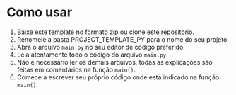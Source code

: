 # Como usar

1. Baixe este template no formato zip ou clone este repositorio.
2. Renomeie a pasta PROJECT_TEMPLATE_PY para o nome do seu projeto.
3. Abra o arquivo `main.py` no seu editor de código preferido.
4. Leia atentamente todo o código do arquivo `main.py`.
5. Não é necessário ler os demais arquivos, todas as explicações são feitas em comentarios na função `main()`. 
3. Comece a escrever seu próprio código onde está indicado na função `main()`.